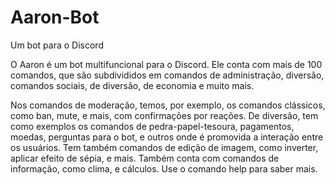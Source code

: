 # Aaron-Bot
Um bot para o Discord

O Aaron é um bot multifuncional para o Discord. Ele conta com mais de 100 comandos, que são subdivididos em comandos de administração, diversão, comandos sociais, de diversão, de economia e muito mais.

Nos comandos de moderação, temos, por exemplo, os comandos clássicos, como ban, mute, e mais, com confirmações por reações. De diversão, tem como exemplos os comandos de pedra-papel-tesoura, pagamentos, moedas, perguntas para o bot, e outros onde é promovida a interação entre os usuários. Tem também comandos de edição de imagem, como inverter, aplicar efeito de sépia, e mais. Também conta com comandos de informação, como clima, e cálculos. Use o comando help para saber mais.
